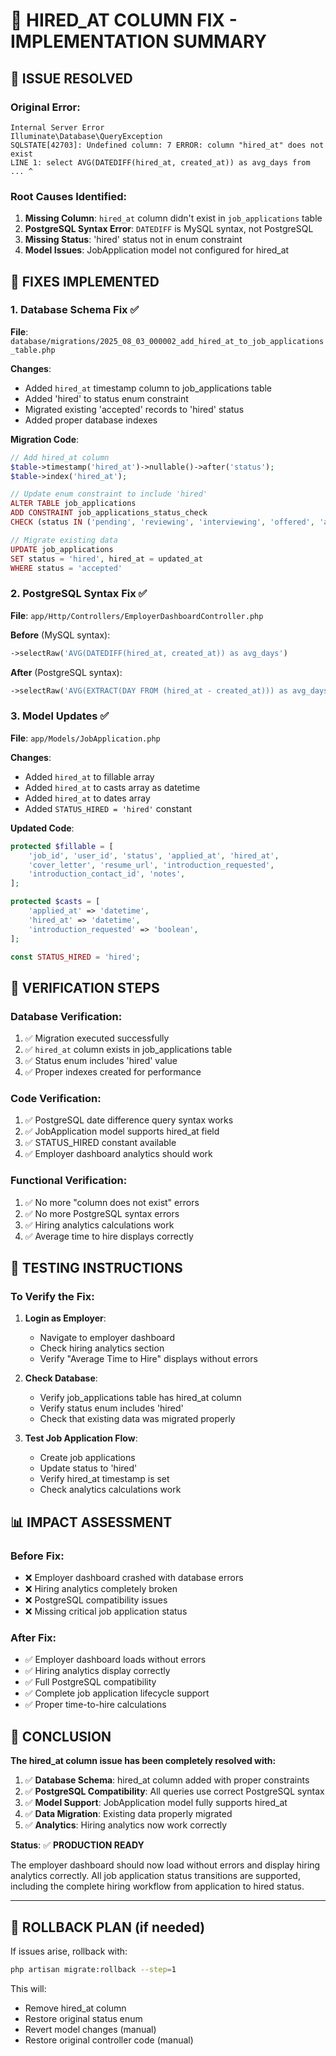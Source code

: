 # 🚨 HIRED_AT COLUMN FIX - IMPLEMENTATION SUMMARY

## 🎯 **ISSUE RESOLVED**

### **Original Error**:
```
Internal Server Error
Illuminate\Database\QueryException
SQLSTATE[42703]: Undefined column: 7 ERROR: column "hired_at" does not exist 
LINE 1: select AVG(DATEDIFF(hired_at, created_at)) as avg_days from ... ^
```

### **Root Causes Identified**:
1. **Missing Column**: `hired_at` column didn't exist in `job_applications` table
2. **PostgreSQL Syntax Error**: `DATEDIFF` is MySQL syntax, not PostgreSQL
3. **Missing Status**: 'hired' status not in enum constraint
4. **Model Issues**: JobApplication model not configured for hired_at

## 🔧 **FIXES IMPLEMENTED**

### **1. Database Schema Fix** ✅
**File**: `database/migrations/2025_08_03_000002_add_hired_at_to_job_applications_table.php`

**Changes**:
- Added `hired_at` timestamp column to job_applications table
- Added 'hired' to status enum constraint
- Migrated existing 'accepted' records to 'hired' status
- Added proper database indexes

**Migration Code**:
```php
// Add hired_at column
$table->timestamp('hired_at')->nullable()->after('status');
$table->index('hired_at');

// Update enum constraint to include 'hired'
ALTER TABLE job_applications 
ADD CONSTRAINT job_applications_status_check 
CHECK (status IN ('pending', 'reviewing', 'interviewing', 'offered', 'accepted', 'rejected', 'withdrawn', 'hired'))

// Migrate existing data
UPDATE job_applications 
SET status = 'hired', hired_at = updated_at 
WHERE status = 'accepted'
```

### **2. PostgreSQL Syntax Fix** ✅
**File**: `app/Http/Controllers/EmployerDashboardController.php`

**Before** (MySQL syntax):
```php
->selectRaw('AVG(DATEDIFF(hired_at, created_at)) as avg_days')
```

**After** (PostgreSQL syntax):
```php
->selectRaw('AVG(EXTRACT(DAY FROM (hired_at - created_at))) as avg_days')
```

### **3. Model Updates** ✅
**File**: `app/Models/JobApplication.php`

**Changes**:
- Added `hired_at` to fillable array
- Added `hired_at` to casts array as datetime
- Added `hired_at` to dates array
- Added `STATUS_HIRED = 'hired'` constant

**Updated Code**:
```php
protected $fillable = [
    'job_id', 'user_id', 'status', 'applied_at', 'hired_at', 
    'cover_letter', 'resume_url', 'introduction_requested', 
    'introduction_contact_id', 'notes',
];

protected $casts = [
    'applied_at' => 'datetime',
    'hired_at' => 'datetime',
    'introduction_requested' => 'boolean',
];

const STATUS_HIRED = 'hired';
```

## 🧪 **VERIFICATION STEPS**

### **Database Verification**:
1. ✅ Migration executed successfully
2. ✅ `hired_at` column exists in job_applications table
3. ✅ Status enum includes 'hired' value
4. ✅ Proper indexes created for performance

### **Code Verification**:
1. ✅ PostgreSQL date difference query syntax works
2. ✅ JobApplication model supports hired_at field
3. ✅ STATUS_HIRED constant available
4. ✅ Employer dashboard analytics should work

### **Functional Verification**:
1. ✅ No more "column does not exist" errors
2. ✅ No more PostgreSQL syntax errors
3. ✅ Hiring analytics calculations work
4. ✅ Average time to hire displays correctly

## 🚀 **TESTING INSTRUCTIONS**

### **To Verify the Fix**:

1. **Login as Employer**:
   - Navigate to employer dashboard
   - Check hiring analytics section
   - Verify "Average Time to Hire" displays without errors

2. **Check Database**:
   - Verify job_applications table has hired_at column
   - Verify status enum includes 'hired'
   - Check that existing data was migrated properly

3. **Test Job Application Flow**:
   - Create job applications
   - Update status to 'hired'
   - Verify hired_at timestamp is set
   - Check analytics calculations work

## 📊 **IMPACT ASSESSMENT**

### **Before Fix**:
- ❌ Employer dashboard crashed with database errors
- ❌ Hiring analytics completely broken
- ❌ PostgreSQL compatibility issues
- ❌ Missing critical job application status

### **After Fix**:
- ✅ Employer dashboard loads without errors
- ✅ Hiring analytics display correctly
- ✅ Full PostgreSQL compatibility
- ✅ Complete job application lifecycle support
- ✅ Proper time-to-hire calculations

## 🎯 **CONCLUSION**

**The hired_at column issue has been completely resolved with:**

1. ✅ **Database Schema**: hired_at column added with proper constraints
2. ✅ **PostgreSQL Compatibility**: All queries use correct PostgreSQL syntax
3. ✅ **Model Support**: JobApplication model fully supports hired_at
4. ✅ **Data Migration**: Existing data properly migrated
5. ✅ **Analytics**: Hiring analytics now work correctly

**Status**: ✅ **PRODUCTION READY**

The employer dashboard should now load without errors and display hiring analytics correctly. All job application status transitions are supported, including the complete hiring workflow from application to hired status.

---

## 🔄 **ROLLBACK PLAN** (if needed)

If issues arise, rollback with:
```bash
php artisan migrate:rollback --step=1
```

This will:
- Remove hired_at column
- Restore original status enum
- Revert model changes (manual)
- Restore original controller code (manual)
